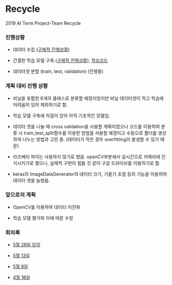 # Recycle
2019 AI Term Project-Team Recycle

### 진행상황
* 데이터 수집 ([구체적 진행상황](https://github.com/SEEUNL/Recycle/issues/13))


* 간결한 학습 모델 구축 ([구체적 진행상황](https://github.com/SEEUNL/Recycle/issues/14)), [학습코드](https://github.com/SEEUNL/Recycle/blob/master/Untitled24_ipynb%EC%9D%98_%EC%82%AC%EB%B3%B8.ipynb)


* 데이터셋 분할 (train, test, validation) (진행중)

### 계획 대비 진행 상황
* 비닐을 포함한 6개의 클래스로 분류할 예정이었지만 비닐 데이터셋이 적고 학습에 어려움이 있어 제외하기로 함. 


* 학습 모델 구축에 차질이 있어 아직 기초적인 모델임.


* 데이터 셋을 나눌 때 cross validation을 사용할 계획이었으나 코드를 이용하여 분류 시 train_test_split함수를 이용한 방법을 사용할 예정이고 수동으로 폴더를 생성하여 나누는 방법과 고민 중. (데이터가 작은 경우 overfitting이 발생할 수 있기 때문)

* 라즈베리 파이는 사용하지 않기로 했음. openCV부분에서 실시간으로 카메라에 인식시키기로 했으나, 실제적 구현이 힘들 것 같아 구글 드라이브를 이용하기로 함.

* keras의 ImageDataGenerator의 데이터 크기, 기울기 조절 등의 기능을 이용하여 데이터 셋을 늘렸음.

### 앞으로의 계획
* OpenCV를 이용하여 데이터 이진화


* 학습 모델 평가와 이에 따른 수정


### 회의록
* [5월 28일 모임](https://github.com/SEEUNL/Recycle/issues/15)


* [5월 13일](https://github.com/SEEUNL/Recycle/issues/10)


* [5월 8일](https://github.com/SEEUNL/Recycle/issues/5)


* [4월 18일](https://github.com/SEEUNL/Recycle/issues/1)

